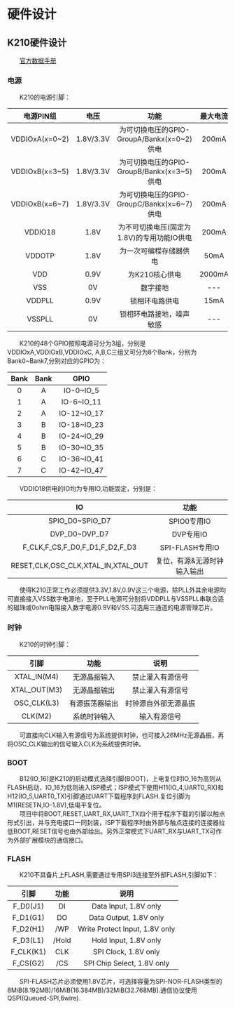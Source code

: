 # 硬件设计

## K210硬件设计

&emsp;&emsp;[官方数据手册](https://github.com/kendryte/kendryte-doc-datasheet)

### 电源

&emsp;&emsp;K210的电源引脚：

|   电源PIN组    |   电压    |                    功能                    | 最大电流 |
| :------------: | :-------: | :----------------------------------------: | :------: |
| VDDIOxA(x=0~2) | 1.8V/3.3V | 为可切换电压的GPIO-GroupA/Bankx(x=0~2)供电 |  200mA   |
| VDDIOxB(x=3~5) | 1.8V/3.3V | 为可切换电压的GPIO-GroupB/Bankx(x=3~5)供电 |  200mA   |
| VDDIOxB(x=6~7) | 1.8V/3.3V | 为可切换电压的GPIO-GroupC/Bankx(x=6~7)供电 |  200mA   |
|    VDDIO18     |   1.8V    | 为不可切换电压(固定为1.8V)的专用功能IO供电 |  200mA   |
|     VDDOTP     |   1.8V    |           为一次可编程存储器供电           |   50mA   |
|      VDD       |   0.9V    |               为K210核心供电               |  2000mA  |
|      VSS       |    0V     |                  数字接地                  |   ---    |
|     VDDPLL     |   0.9V    |               锁相环电路供电               |   15mA   |
|     VSSPLL     |    0V     |          锁相环电路接地，噪声敏感          |   ---    |

&emsp;&emsp;K210的48个GPIO按照电源可分为3组，分别是VDDIOxA,VDDIOxB,VDDIOxC, A,B,C三组又可分为8个Bank，分别为Bank0~Bank7,分别对应的GPIO为：

| Bank | Bank |    GPIO     |
| :--: | :--: | :---------: |
|  0   |  A   |  IO-0~IO_5  |
|  1   |  A   | IO-6~IO_11  |
|  2   |  A   | IO-12~IO_17 |
|  3   |  B   | IO-18~IO_23 |
|  4   |  B   | IO-24~IO_29 |
|  5   |  B   | IO-30~IO_35 |
|  6   |  C   | IO-36~IO_41 |
|  7   |  C   | IO-42~IO_47 |

&emsp;&emsp;VDDIO18供电的IO均为专用IO,功能固定，分别是：

|                 IO                 |            功能             |
| :--------------------------------: | :-------------------------: |
|          SPIO_D0~SPIO_D7           |         SPIO0专用IO         |
|           DVP_D0~DVP_D7            |          DVP专用IO          |
|   F_CLK,F_CS,F_D0,F_D1,F_D2,F_D3   |       SPI-FLASH专用IO       |
| RESET,CLK,OSC_CLK,XTAL_IN,XTAL_OUT | 复位，有源&无源时钟输入输出 |

&emsp;&emsp;使得K210正常工作必须提供3.3V,1.8V,0.9V这三个电源，除PLL外其余电源均可直接接入VSS数字电源地，至于PLL电源可分别将VDDPLL与VSSPLL串联合适的磁珠或0ohm电阻接入数字电源0.9V和VSS.可选用三通道的电源管理芯片。

### 时钟

&emsp;&emsp;K210的时钟引脚：

|     引脚     |      功能      |         说明         |
| :----------: | :------------: | :------------------: |
| XTAL_IN(M4)  |  无源晶振输入  |   禁止灌入有源信号   |
| XTAL_OUT(M3) |  无源晶振输出  |   禁止灌入有源信号   |
| OSC_CLK(L3)  | 有源振荡器输出 | 时钟源自外部无源晶振 |
|   CLK(M2)    |  系统时钟输入  |     输入有源信号     |

&emsp;&emsp;可直接向CLK输入有源信号为系统提供时钟，也可接入26MHz无源晶振，再将OSC_CLK输出的信号输入CLK为系统提供时钟。

### BOOT

&emsp;&emsp;B12(IO_16)是K210的启动模式选择引脚(BOOT)，上电复位时IO_16为高则从FLASH启动，IO_16为低则进入ISP模式；ISP模式下使用H11(IO_4,UART0_RX)和H12(IO_5,UART0_TX)引脚通过UART下载程序到FLASH.复位引脚为M1(RESETN,IO-1.8V),低电平复位。<br>&emsp;&emsp;项目中将BOOT,RESET,UART_RX,UART_TX四个用于程序下载的引脚以触点形式引出，并与充电接口一同封装，ISP下载程序时由外部与触点连接的连接器拉低BOOT,RESET信号也由外部给出。另外正常模式下UART_RX与UART_TX可作为外部扩展模块的通信接口。

### FLASH

&emsp;&emsp;K210不具备片上FLASH,需要通过专用SPI3连接至外部FLASH,引脚如下：

|   引脚    | 功能  |              说明              |
| :-------: | :---: | :----------------------------: |
| F_D0(J1)  |  DI   |     Data Input, 1.8V only      |
| F_D1(G1)  |  DO   |     Data Output, 1.8V only     |
| F_D2(H1)  |  /WP  | Write Protect Input, 1.8V only |
| F_D3(L1)  | /Hold |     Hold Input, 1.8V only      |
| F_CLK(K1) |  CLK  |      SPI Clock, 1.8V only      |
| F_CS(G2)  |  /CS  |   SPI Chip Select, 1.8V only   |

&emsp;&emsp;SPI-FLASH芯片必须使用1.8V芯片，可选择容量为SPI-NOR-FLASH类型的8MiB(8.192MB)/16MiB(16.384MB)/32MiB(32.768MB).通信协议使用QSPI(Queued-SPI,6wire).
